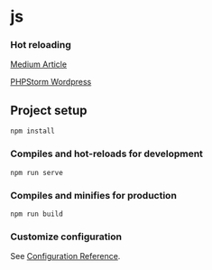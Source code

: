 # js

### Hot reloading

[Medium Article](https://devs-group.medium.com/wordpress-vue-js-with-webpack-and-hot-reload-7c4faea9d0d9)

[PHPStorm Wordpress](https://www.jetbrains.com/help/phpstorm/wordpress-aware-coding-assistance.html#configuring-wordpress-code-style)

## Project setup
```
npm install
```

### Compiles and hot-reloads for development
```
npm run serve
```

### Compiles and minifies for production
```
npm run build
```

### Customize configuration
See [Configuration Reference](https://cli.vuejs.org/config/).
